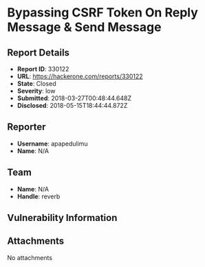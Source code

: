 # Bypassing CSRF Token On Reply Message & Send Message

## Report Details
- **Report ID**: 330122
- **URL**: https://hackerone.com/reports/330122
- **State**: Closed
- **Severity**: low
- **Submitted**: 2018-03-27T00:48:44.648Z
- **Disclosed**: 2018-05-15T18:44:44.872Z

## Reporter
- **Username**: apapedulimu
- **Name**: N/A

## Team
- **Name**: N/A
- **Handle**: reverb

## Vulnerability Information


## Attachments
No attachments
